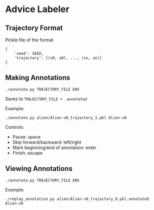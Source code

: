 # Advice Labeler

## Trajectory Format

Pickle file of the format
```
{
    'seed': SEED,
    'trajectory': [(s0, a0), ..., (sn, an)]
}
```

## Making Annotations

```
./annotate.py TRAJECTORY_FILE ENV
```

Saves to `TRAJECTORY_FILE + .annotated`

Example:
```
./annotate.py alien/Alien-v0_trajectory_1.pkl Alien-v0
```

Controls:
* Pause: space
* Skip forward/backward: left/right
* Mark beginning/end of annotation: enter
* Finish: escape

## Viewing Annotations
```
./annotate.py TRAJECTORY_FILE ENV
```

Example:
```
./replay_annotation.py alien/Alien-v0_trajectory_0.pkl.annotated Alien-v0
```

